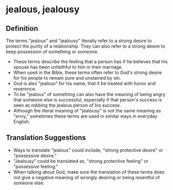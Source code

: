 # jealous, jealousy

## Definition

The terms "jealous" and "jealousy" literally refer to a strong desire to protect the purity of a relationship. They can also refer to a strong desire to keep possession of something or someone.

* These terms describe the feeling that a person has if he believes that his spouse has been unfaithful to him in their marriage.
* When used in the Bible, these terms often refer to God's strong desire for his people to remain pure and unstained by sin.
* God is also "jealous" for his name, that it be treated with honor and reverence.
* To be "jealous" of something can also have the meaning of being angry that someone else is successful, especially if that person's success is seen as robbing the jealous person of his success.
* Although the literal meaning of "jealousy" is not the same meaning as "envy," sometimes these terms are used in similar ways in everyday English.


## Translation Suggestions



* Ways to translate "jealous" could include, "strong protective desire" or "possessive desire."
* "Jealousy" could be translated as, "strong protective feeling" or "possessive feeling."
* When talking about God, make sure the translation of these terms does not give a negative meaning of wrongly desiring or being resentful of someone else.